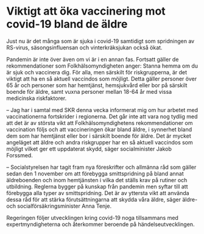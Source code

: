 # Viktigt att öka vaccinering mot covid-19 bland de äldre

Just nu är det många som är sjuka i covid-19 samtidigt som spridningen av RS-virus, säsongsinfluensan och vinterkräksjukan också ökat.

Pandemin är inte över även om vi är i en annan fas. Fortsatt gäller de rekommendationer som Folkhälsomyndigheten anger: Stanna hemma om du är sjuk och vaccinera dig. För alla, men särskilt för riskgrupperna, är det viktigt att ha en så aktuell vaccindos som möjligt. Detta gäller personer över 65 år och personer som har hemtjänst, hemsjukvård eller bor på särskilt boende för äldre, samt vuxna personer mellan 18-64 år med vissa medicinska riskfaktorer.

– Jag har i samtal med SKR denna vecka informerat mig om hur arbetet med vaccinationerna fortskrider i regionerna. Det går inte att vara nog tydlig med att det är av största vikt att Folkhälsomyndighetens rekommendationer om vaccination följs och att vaccineringen ökar bland äldre, i synnerhet bland dem som har hemtjänst eller bor i särskilt boende för äldre. Det är mycket angeläget att äldre och andra riskgrupper har en så aktuell vaccindos som möjligt vilket ger ett uppdaterat skydd, säger socialminister Jakob Forssmed.

– Socialstyrelsen har tagit fram nya föreskrifter och allmänna råd som gäller sedan den 1 november om att förebygga smittspridning på bland annat äldreboenden och inom hemtjänsten i vilka det ställs krav på rutiner och utbildning. Reglerna bygger på kunskap från pandemin men syftar till att förebygga alla typer av smittspridning. Det är av yttersta vikt att använda dessa råd för att stärka förutsättningarna att skydda våra äldre, säger äldre- och socialförsäkringsminister Anna Tenje.

Regeringen följer utvecklingen kring covid-19 noga tillsammans med expertmyndigheterna och återkommer beroende på händelseutvecklingen.
